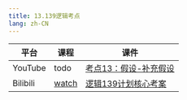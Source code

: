 ```yaml
---
title: 13.139逻辑考点
lang: zh-CN
---
```



| 平台       | 课程                                                                                                                               | 课件                                                                                                                                                                                                |
|----------|------------------------------------------------------------------------------------------------------------------------------------|-----------------------------------------------------------------------------------------------------------------------------------------------------------------------------------------------------|
| YouTube  | todo                                                                                                                               | [考点13：假设-补充假设](../../public/logic/139%E5%88%86-%E9%80%BB%E8%BE%91%E8%AF%BE/pdf/%E8%80%83%E7%82%B913%EF%BC%9A%E5%81%87%E8%AE%BE%E2%80%94%E2%80%94%E8%A1%A5%E5%85%85%E5%81%87%E8%AE%BE.pdf)           |
| Bilibili | [watch](https://www.bilibili.com/video/BV13jW1eAEvj?spm_id_from=333.788.videopod.sections&vd_source=752f1f454ebffd32e5dbe02742c48dab) | [逻辑139计划核心考案](../../public/logic/139%E5%88%86-%E9%80%BB%E8%BE%91%E8%AF%BE/pdf/%E3%80%90139%E8%AE%A1%E5%88%92%E6%A0%B8%E5%BF%83%E8%80%83%E6%A1%88%E3%80%91%E7%AE%A1%E7%BB%BC-%E9%80%BB%E8%BE%91.pdf) |

